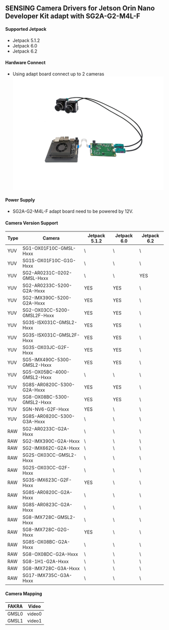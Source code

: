 ## SENSING Camera Drivers for Jetson Orin Nano Developer Kit adapt with SG2A-G2-M4L-F

#### Supported Jetpack

* Jetpack 5.1.2
* Jetpack 6.0
* Jetpack 6.2

#### Hardware Connect

* Using adapt board connect up to 2 cameras
  ![atl text](../../Picture/SENSING%20Deserializer%20Adapt%20Board/SG2A-G2-M4L-F%20with%20Jetson%20Orin%20Nano&NX%20Devkit.jpg)

#### Power Supply

* SG2A-G2-M4L-F adapt board need to be powered by 12V.

#### Camera Version Support

| Type | Camera                      | Jetpack 5.1.2 | Jetpack 6.0 | Jetpack 6.2 |
| ---- | --------------------------- | ------------- | ----------- | ----------- |
| YUV  | SG1-OX01F10C-GMSL-Hxxx      | \             | \           | \           |
| YUV  | SG1S-OX01F10C-G1G-Hxxx      | \             | \           | \           |
| YUV  | SG2-AR0231C-0202-GMSL-Hxxx  | \             | \           | YES         |
| YUV  | SG2-AR0233C-5200-G2A-Hxxx   | YES           | YES         | \           |
| YUV  | SG2-IMX390C-5200-G2A-Hxxx   | YES           | YES         | \           |
| YUV  | SG2-OX03CC-5200-GMSL2F-Hxxx | YES           | YES         | \           |
| YUV  | SG3S-ISX031C-GMSL2-Hxxx     | YES           | YES         | \           |
| YUV  | SG3S-ISX031C-GMSL2F-Hxxx    | YES           | YES         | \           |
| YUV  | SG3S-OX03JC-G2F-Hxxx        | YES           | YES         | \           |
| YUV  | SG5-IMX490C-5300-GMSL2-Hxxx | YES           | YES         | \           |
| YUV  | SG5-OX05BC-4000-GMSL2-Hxxx  | \             | \           | \           |
| YUV  | SG8S-AR0820C-5300-G2A-Hxxx  | YES           | YES         | \           |
| YUV  | SG8-OX08BC-5300-GMSL2-Hxxx  | YES           | YES         | \           |
| YUV  | SGN-NV6-G2F-Hxxx            | YES           | \           | \           |
| YUV  | SG8S-AR0820C-5300-G3A-Hxxx  | \             | \           | \           |
| RAW  | SG2-AR0233C-G2A-Hxxx        | \             | \           | \           |
| RAW  | SG2-IMX390C-G2A-Hxxx        | \             | \           | \           |
| RAW  | SG2-IMX662C-G2A-Hxxx        | \             | \           | \           |
| RAW  | SG2S-OX03CC-GMSL2-Hxxx      | \             | \           | \           |
| RAW  | SG2S-OX03CC-G2F-Hxxx        | \             | \           | \           |
| RAW  | SG3S-IMX623C-G2F-Hxxx       | YES           | \           | \           |
| RAW  | SG8S-AR0820C-G2A-Hxxx       | \             | \           | \           |
| RAW  | SG8S-AR0823C-G2A-Hxxx       | \             | \           | \           |
| RAW  | SG8-IMX728C-GMSL2-Hxxx      | \             | \           | \           |
| RAW  | SG8-IMX728C-G2G-Hxxx        | YES           | \           | \           |
| RAW  | SG8S-OX08BC-G2A-Hxxx        | \             | \           | \           |
| RAW  | SG8-OX08DC-G2A-Hxxx         | \             | \           | \           |
| RAW  | SG8-1H1-G2A-Hxxx            | \             | \           | \           |
| RAW  | SG8-IMX728C-G3A-Hxxx        | \             | \           | \           |
| RAW  | SG17-IMX735C-G3A-Hxxx       | \             | \           | \           |

#### Camera Mapping

| FAKRA | Video  |
| ----- | ------ |
| GMSL0 | video0 |
| GMSL1 | video1 |
